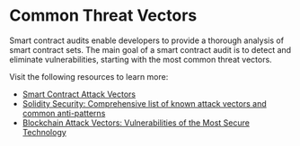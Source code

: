 # Common Threat Vectors

Smart contract audits enable developers to provide a thorough analysis of smart contract sets. The main goal of a smart contract audit is to detect and eliminate vulnerabilities, starting with the most common threat vectors.

Visit the following resources to learn more:

- [Smart Contract Attack Vectors](https://github.com/kadenzipfel/smart-contract-attack-vectors)
- [Solidity Security: Comprehensive list of known attack vectors and common anti-patterns](https://blog.sigmaprime.io/solidity-security.html)
- [Blockchain Attack Vectors: Vulnerabilities of the Most Secure Technology](https://www.apriorit.com/dev-blog/578-blockchain-attack-vectors)
